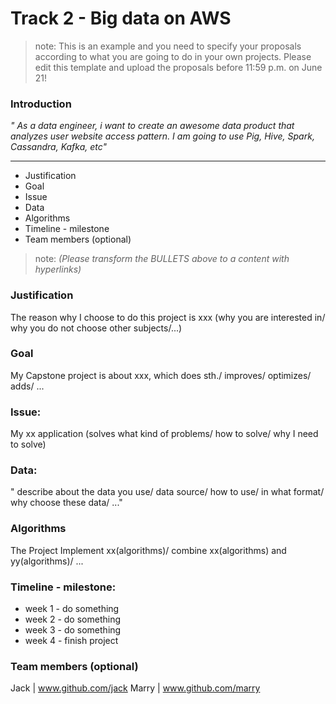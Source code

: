 # Track 2 - Big data on AWS
> note: This is an example and you need to specify your proposals according to what you are going to do in your own projects. Please edit this template and upload the proposals before 11:59 p.m. on June 21! 

### Introduction
*" As a data engineer, i want to create an awesome data product that analyzes user website access pattern. I am going to use Pig, Hive, Spark, Cassandra, Kafka, etc"*

------

- Justification
- Goal
- Issue
- Data
- Algorithms
- Timeline - milestone
- Team members (optional)

> note: *(Please transform the BULLETS above to a content with hyperlinks)*

### Justification

The reason why I choose to do this project is xxx (why you are interested in/ why you do not choose other subjects/...)

### Goal

My Capstone project is about xxx, which does sth./ improves/ optimizes/ adds/ ...

### Issue: 

My xx application (solves what kind of problems/ how to solve/ why I need to solve)

### Data: 

" describe about the data you use/ data source/ how to use/ in what format/ why choose these data/ ..."

### Algorithms

The Project Implement xx(algorithms)/ combine xx(algorithms) and yy(algorithms)/ ...

### Timeline - milestone:
- week 1 - do something
- week 2 - do something
- week 3 - do something
- week 4 - finish project

### Team members (optional)

Jack | www.github.com/jack
Marry | www.github.com/marry

